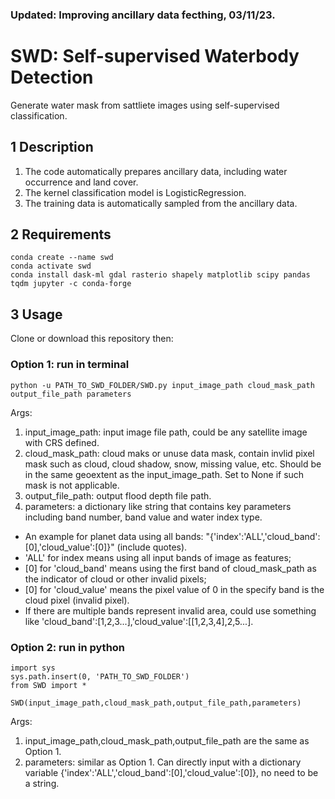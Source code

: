 ### Updated: Improving ancillary data fecthing, 03/11/23.

# SWD: Self-supervised Waterbody Detection
Generate water mask from sattliete images using self-supervised classification.

## 1 Description
1. The code automatically prepares ancillary data, including water occurrence and land cover.
2. The kernel classification model is LogisticRegression.
3. The training data is automatically sampled from the ancillary data.

## 2 Requirements
```
conda create --name swd
conda activate swd
conda install dask-ml gdal rasterio shapely matplotlib scipy pandas tqdm jupyter -c conda-forge
```

## 3 Usage
Clone or download this repository then:
### Option 1: run in terminal
```
python -u PATH_TO_SWD_FOLDER/SWD.py input_image_path cloud_mask_path output_file_path parameters
```
Args:
1. input_image_path: input image file path, could be any satellite image with CRS defined.
2. cloud_mask_path: cloud maks or unuse data mask, contain invlid pixel mask such as cloud, cloud shadow, snow, missing value, etc. Should be in the same geoextent as the input_image_path. Set to None if such mask is not applicable.
3. output_file_path: output flood depth file path.
4. parameters: a dictionary like string that contains key parameters including band number, band value and water index type. 
- An example for planet data using all bands: "{'index':'ALL','cloud_band':[0],'cloud_value':[0]}" (include quotes).
 - 'ALL' for index means using all input bands of image as features; 
 - [0] for 'cloud_band' means using the first band of cloud_mask_path as the indicator of cloud or other invalid pixels;
 - [0] for 'cloud_value' means the pixel value of 0 in the specify band is the cloud pixel (invalid pixel).
 - If there are multiple bands represent invalid area, could use something like 'cloud_band':[1,2,3...],'cloud_value':[[1,2,3,4],2,5...].

### Option 2: run in python
```
import sys
sys.path.insert(0, 'PATH_TO_SWD_FOLDER')
from SWD import *

SWD(input_image_path,cloud_mask_path,output_file_path,parameters)
```
Args:
1. input_image_path,cloud_mask_path,output_file_path are the same as Option 1.
2. parameters: similar as Option 1. Can directly input with a dictionary variable {'index':'ALL','cloud_band':[0],'cloud_value':[0]}, no need to be a string.


